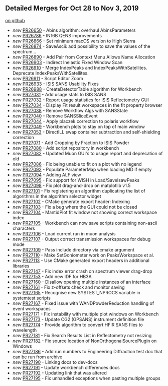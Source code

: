 

Detailed Merges for Oct 28 to Nov 3, 2019
-----------------------------------------
[on github](https://github.com/mantidproject/mantid/pulls?q=is%3Apr+merged%3A2019-10-29..2019-11-03)

* *new* [PR26650](https://github.com/mantidproject/mantid/pull/26650) - Abins algorithm: overhaul AbinsParameters
* *new* [PR26786](https://github.com/mantidproject/mantid/pull/26786) - IN16B QENS improvements
* *new* [PR26866](https://github.com/mantidproject/mantid/pull/26866) - Set minimum macOS version to High Sierra
* *new* [PR26874](https://github.com/mantidproject/mantid/pull/26874) - SaveAscii: add possibility to save the values of the spectrum…
* *new* [PR26890](https://github.com/mantidproject/mantid/pull/26890) - Add Pair from Context Menu Allows Name Allocation
* *new* [PR26903](https://github.com/mantidproject/mantid/pull/26903) - Indirect Inelastic Fixed Window Scan
* *new* [PR26910](https://github.com/mantidproject/mantid/pull/26910) - Merge IndexPeaks and IndexPeaksWithSatellites. Deprecate IndexPeaksWithSatellites.
* *new* [PR26911](https://github.com/mantidproject/mantid/pull/26911) - Script Editor Zoom
* *new* [PR26933](https://github.com/mantidproject/mantid/pull/26933) - ISIS SANS Usability Fixes
* *new* [PR26988](https://github.com/mantidproject/mantid/pull/26988) - CreateDetectorTable algorithm for Workbench
* *new* [PR27031](https://github.com/mantidproject/mantid/pull/27031) - Add usage stats to ISIS SANS
* *new* [PR27032](https://github.com/mantidproject/mantid/pull/27032) - Report usage statistics for ISIS Reflectometry GUI
* *new* [PR27034](https://github.com/mantidproject/mantid/pull/27034) - Display Fit result workspaces in the fit property browser
* *new* [PR27038](https://github.com/mantidproject/mantid/pull/27038) - Remove Workflow Algs with SANSState
* *new* [PR27040](https://github.com/mantidproject/mantid/pull/27040) - Remove SANSSliceEvent
* *new* [PR27044](https://github.com/mantidproject/mantid/pull/27044) - Apply placzek correction to polaris workflow
* *new* [PR27049](https://github.com/mantidproject/mantid/pull/27049) - Workbench plots to stay on top of main window
* *new* [PR27053](https://github.com/mantidproject/mantid/pull/27053) - DirectILL swap container subtraction and self-shielding correction
* *new* [PR27071](https://github.com/mantidproject/mantid/pull/27071) - Add Cropping by Fraction to ISIS Powder
* *new* [PR27080](https://github.com/mantidproject/mantid/pull/27080) - Add script repository in workbench
* *new* [PR27082](https://github.com/mantidproject/mantid/pull/27082) - Updated Muon GUI's to usage report and deprecation of old
* *new* [PR27086](https://github.com/mantidproject/mantid/pull/27086) - Fix being unable to fit on a plot with no legend
* *new* [PR27092](https://github.com/mantidproject/mantid/pull/27092) - Populate ParameterMap when loading MD if empty
* *new* [PR27094](https://github.com/mantidproject/mantid/pull/27094) - Adding ALF view
* *new* [PR27095](https://github.com/mantidproject/mantid/pull/27095) - Fix support for WISH in Load/SaveIsawPeaks
* *new* [PR27098](https://github.com/mantidproject/mantid/pull/27098) - Fix plot drag-and-drop on matplotlib v1.5
* *new* [PR27101](https://github.com/mantidproject/mantid/pull/27101) - Fix registering an algorithm duplicating the list of algorithms in the algorithm selector widget
* *new* [PR27102](https://github.com/mantidproject/mantid/pull/27102) - CMake generate export header: Indexing
* *new* [PR27103](https://github.com/mantidproject/mantid/pull/27103) - Fix a bug where the GUI could not be closed
* *new* [PR27104](https://github.com/mantidproject/mantid/pull/27104) - MantidPlot fit window not showing correct workspace index
* *new* [PR27105](https://github.com/mantidproject/mantid/pull/27105) - Workbench can now save scripts containing non-ascii characters
* *new* [PR27106](https://github.com/mantidproject/mantid/pull/27106) - Load current run in muon analysis
* *new* [PR27107](https://github.com/mantidproject/mantid/pull/27107) - Output correct transmission workspaces for debug mode
* *new* [PR27109](https://github.com/mantidproject/mantid/pull/27109) - Pass include directory via cmake argument
* *new* [PR27110](https://github.com/mantidproject/mantid/pull/27110) - Make SetGoniometer work on PeaksWorkspace et al.
* *new* [PR27113](https://github.com/mantidproject/mantid/pull/27113) - Use CMake generated export headers in additional libraries
* *new* [PR27147](https://github.com/mantidproject/mantid/pull/27147) - Fix index error crash on spectrum viewer drag-drop
* *new* [PR27153](https://github.com/mantidproject/mantid/pull/27153) - Add new IDF for HB3A
* *new* [PR27160](https://github.com/mantidproject/mantid/pull/27160) - Disallow opening multiple instances of an interface
* *new* [PR27161](https://github.com/mantidproject/mantid/pull/27161) - Fix z-offsets check and monitor saving
* *new* [PR27165](https://github.com/mantidproject/mantid/pull/27165) - Recognise new SYSTEST_NPROCS variable in systemtest scripts
* *new* [PR27167](https://github.com/mantidproject/mantid/pull/27167) - Fixed issue with WANDPowderReduction handling of event workspaces
* *new* [PR27171](https://github.com/mantidproject/mantid/pull/27171) - Fix instability with multiple plot windows on Workbench
* *new* [PR27173](https://github.com/mantidproject/mantid/pull/27173) - Update CG2 (GPSANS) instrument definition file
* *new* [PR27174](https://github.com/mantidproject/mantid/pull/27174) - Provide algorithm to convert HFIR SANS files to wavelength
* *new* [PR27181](https://github.com/mantidproject/mantid/pull/27181) - Fix Search Results List in Reflectometry not resizing
* *new* [PR27182](https://github.com/mantidproject/mantid/pull/27182) - Fix source location of NonOrthogonalSourcePlugin on Windows
* *new* [PR27186](https://github.com/mantidproject/mantid/pull/27186) - Add run numbers to Engineering Diffraction test doc that can be run from archive
* *new* [PR27190](https://github.com/mantidproject/mantid/pull/27190) - Linking docs to dev-docs
* *new* [PR27191](https://github.com/mantidproject/mantid/pull/27191) - Update workbench differences docs
* *new* [PR27192](https://github.com/mantidproject/mantid/pull/27192) - Updating link that was altered
* *new* [PR27195](https://github.com/mantidproject/mantid/pull/27195) - Fix unhandled exceptions when pasting multiple groups
